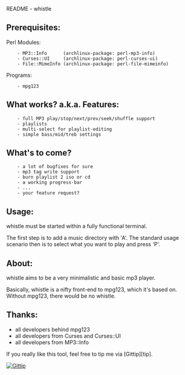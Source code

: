 README - whistle

Prerequisites:
--------------

Perl Modules:
    
        - MP3::Info      (archlinux-package: perl-mp3-info)
        - Curses::UI     (archlinux-package: perl-curses-ui)
        - File::MimeInfo (archlinux-package: perl-file-mimeinfo)

Programs:

        - mpg123


What works? a.k.a. Features:
----------------------------

        - full MP3 play/stop/next/prev/seek/shuffle support
        - playlists
        - multi-select for playlist-editing
        - simple bass/mid/treb settings


What's to come?
---------------

        - a lot of bugfixes for sure
        - mp3 tag write support
        - burn playlist 2 iso or cd
        - a working progress-bar
        - ...
        - your feature request?


Usage:
------

whistle must be started within a fully functional terminal.

The first step is to add a music directory with 'A'. The standard
usage scenario then is to select what you want to play and press 'P'.



About:
------

whistle aims to be a very minimalistic and basic mp3 player.

Basically, whistle is a nifty front-end to mpg123, which it's
based on. Without mpg123, there would be no whistle.


Thanks:
-------

 - all developers behind mpg123
 - all developers from Curses and Curses::UI
 - all developers from MP3::Info
 


If you really like this tool, feel free to tip me via [Gittip][tip].

[![Gittip](http://img.shields.io/gittip/ap0calypse.svg)](https://www.gittip.com/ap0calypse/)
